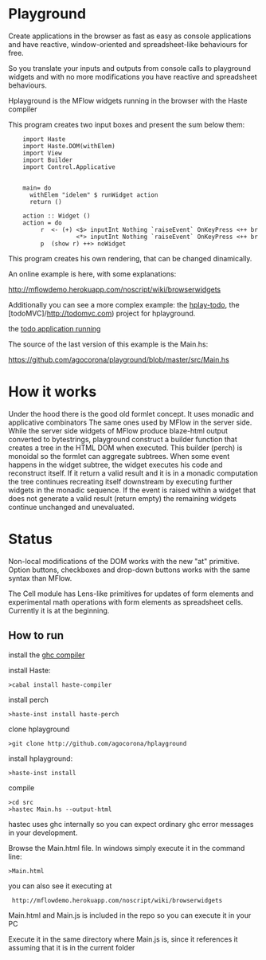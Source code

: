 Playground
==========
Create applications in the browser as fast as easy as console applications and have reactive, window-oriented
and spreadsheet-like behaviours for free.

So you translate your inputs and outputs from console calls to playground widgets and with no more modifications
you have reactive and spreadsheet behaviours.

Hplayground is the MFlow widgets running in the browser with the Haste compiler

This program creates two input boxes and present the sum below them:


        import Haste
        import Haste.DOM(withElem)
        import View
        import Builder
        import Control.Applicative


        main= do
          withElem "idelem" $ runWidget action
          return ()

        action :: Widget ()
        action = do
             r  <- (+) <$> inputInt Nothing `raiseEvent` OnKeyPress <++ br
                       <*> inputInt Nothing `raiseEvent` OnKeyPress <++ br
             p  (show r) ++> noWidget

This program creates his own rendering, that can be changed dinamically.

An online example is here, with some explanations:

http://mflowdemo.herokuapp.com/noscript/wiki/browserwidgets

Additionally you can see a more complex example: the [hplay-todo](https://github.com/agocorona/hplay-todo),
 the [todoMVC]/http://todomvc.com) project for hplayground.

the [todo application running](http://mflowdemo.herokuapp.com/todo.html)

The source of the last version of this example is the Main.hs:

https://github.com/agocorona/playground/blob/master/src/Main.hs

How it works
============
Under the hood there is the good old formlet concept. It uses monadic and applicative combinators
The same ones used by MFlow in the server side. While the server side widgets of MFlow
produce blaze-html output converted to bytestrings, playground construct a builder function that
creates a tree in the HTML DOM when executed. This builder (perch) is monoidal so the formlet
can aggregate subtrees. When some event happens in the widget subtree, the widget executes
his code and reconstruct itself. If it return a valid result and it is in a monadic computation
the tree continues recreating itself downstream by executing further widgets in the monadic sequence.
If the event is raised within a widget that does not generate a valid result (return empty)
the remaining widgets continue unchanged and unevaluated.

Status
====== 

Non-local modifications of the DOM works with the new "at" primitive.
Option buttons, checkboxes and drop-down buttons works with the same syntax than MFlow.

The Cell module has Lens-like primitives for updates of form elements and experimental math
operations with form elements as spreadsheet cells. Currently it is at the beginning.

How to run
----------

install the [ghc compiler](http://www.haskell.org/platform/)

install Haste:

    >cabal install haste-compiler

install perch

    >haste-inst install haste-perch

clone hplayground
  
    >git clone http://github.com/agocorona/hplayground


install hplayground:

    >haste-inst install
    
compile

    >cd src
    >hastec Main.hs --output-html

hastec uses ghc internally so you can expect ordinary ghc error messages in your development.    

Browse the Main.html file. In windows simply execute it in the command line:

    >Main.html
    
you can also see it executing at 

     http://mflowdemo.herokuapp.com/noscript/wiki/browserwidgets

Main.html and Main.js is included in the repo so you can execute it in your PC

Execute it in the same directory where Main.js is, since it references it assuming that it is in the current folder

